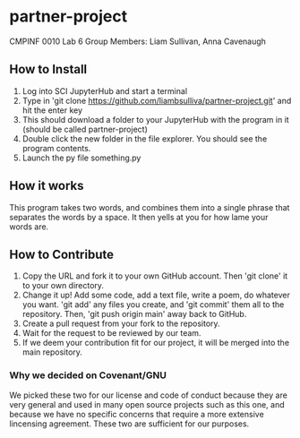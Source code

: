 # partner-project
CMPINF 0010 Lab 6
Group Members: Liam Sullivan, Anna Cavenaugh

## How to Install
1. Log into SCI JupyterHub and start a terminal
2. Type in 'git clone https://github.com/liambsulliva/partner-project.git' and hit the enter key
3. This should download a folder to your JupyterHub with the program in it (should be called partner-project)
4. Double click the new folder in the file explorer. You should see the program contents.
5. Launch the py file something.py
## How it works
This program takes two words, and combines them into a single phrase that separates the words by a space. It then yells at you for how lame your words are.
## How to Contribute
1. Copy the URL and fork it to your own GitHub account. Then 'git clone' it to your own directory.
2. Change it up! Add some code, add a text file, write a poem, do whatever you want. 'git add' any files you create, and 'git commit' them all to the repository. Then, 'git push origin main' away back to GitHub.
3. Create a pull request from your fork to the repository.
4. Wait for the request to be reviewed by our team.
5. If we deem your contribution fit for our project, it will be merged into the main repository.

### Why we decided on Covenant/GNU
We picked these two for our license and code of conduct because they are very general and used in many open source projects such as this one, and because we have no specific concerns that require a more extensive lincensing agreement. These two are sufficient for our purposes.